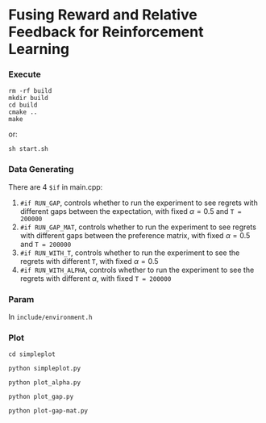 # Fusing Reward and Relative Feedback for Reinforcement Learning

### Execute

```shell
rm -rf build
mkdir build
cd build
cmake ..
make
```

or:

```shell
sh start.sh
```

### Data Generating

There are 4 `$if` in main.cpp:

1. `#if RUN_GAP`, controls whether to run the experiment to see regrets with different gaps between the expectation, with fixed $\alpha = 0.5$ and `T = 200000`
2. `#if RUN_GAP_MAT`, controls whether to run the experiment to see regrets with different gaps between the preference matrix, with fixed $\alpha = 0.5$ and `T = 200000`
3. `#if RUN_WITH_T`, controls whether to run the experiment to see the regrets with different `T`, with fixed $\alpha = 0.5$
4. `#if RUN_WITH_ALPHA`, controls whether to run the experiment to see the regrets with different $\alpha$, with fixed `T = 200000`

### Param

In `include/environment.h`

### Plot

```shell
cd simpleplot

python simpleplot.py 

python plot_alpha.py 

python plot_gap.py

python plot-gap-mat.py
```
